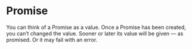 # Promise

You can think of a Promise as a value. Once a Promise has been created, you can’t changed the value. Sooner or later its value will be given — as promised. Or it may fail with an error.
